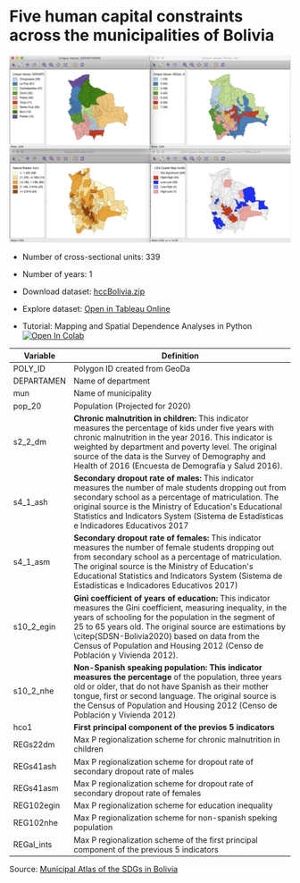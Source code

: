 # Five human capital constraints across the municipalities of Bolivia

![](hccBolivia.jpg)

- Number of cross-sectional units: 339

- Number of years: 1 

- Download dataset: [hccBolivia.zip](download.zip?raw=true) 

- Explore dataset: [Open in Tableau Online](https://prod-apnortheast-a.online.tableau.com/#/site/quarcslab/workbooks/51770?:origin=card_share_link)

- Tutorial: Mapping and Spatial Dependence Analyses in Python [![Open In Colab](https://colab.research.google.com/assets/colab-badge.svg)](https://colab.research.google.com/drive/1hJRWcLGNod9-a3ynNFg9v-p9elXo70QN?usp=sharing)

| Variable   | Definition                                                                                                                                                                                                                                                                                                                                                                |
|------------|---------------------------------------------------------------------------------------------------------------------------------------------------------------------------------------------------------------------------------------------------------------------------------------------------------------------------------------------------------------------------|
| POLY_ID    | Polygon ID created from GeoDa                                                                                                                                                                                                                                                                                                                                             |
| DEPARTAMEN | Name of department                                                                                                                                                                                                                                                                                                                                                        |
| mun        | Name of municipality                                                                                                                                                                                                                                                                                                                                                      |
| pop_20     | Population (Projected for 2020)                                                                                                                                                                                                                                                                                                                                           |
| s2_2_dm    | **Chronic malnutrition in children:** This indicator measures the percentage   of kids under five years with chronic malnutrition in the year 2016. This   indicator is weighted by department and poverty level. The original source of   the data is the Survey of Demography and Health of 2016 (Encuesta de   Demografía y Salud 2016).                                   |
| s4_1_ash   | **Secondary dropout rate of males:** This indicator measures the number of   male students dropping out from secondary school as a percentage of   matriculation. The original source is the Ministry of Education's Educational   Statistics and Indicators System (Sistema de Estadísticas e Indicadores   Educativos 2017                                                  |
| s4_1_asm   | **Secondary dropout rate of females:** This indicator measures the number of   female students dropping out from secondary school as a percentage of   matriculation. The original source is the Ministry of Education's Educational   Statistics and Indicators System (Sistema de Estadísticas e Indicadores   Educativos 2017)                                             |
| s10_2_egin | **Gini coefficient of years of education:** This indicator measures the Gini   coefficient, measuring inequality, in the years of schooling for the   population in the segment of 25 to 65 years old. The original source are   estimations by \citep{SDSN-Bolivia2020} based on data from the Census of   Population and Housing 2012 (Censo de Población y Vivienda 2012). |
| s10_2_nhe  | **Non-Spanish speaking population: This indicator measures the percentage**   of the population, three years old or older, that do not have Spanish as   their mother tongue, first or second language. The original source is the   Census of Population and Housing 2012 (Censo de Población y Vivienda 2012)                                                               |
| hco1       | **First principal component of the previos 5 indicators**                                                                                                                                                                                                                                                                                                                     |
| REGs22dm   | Max P regionalization scheme for chronic malnutrition in children                                                                                                                                                                                                                                                                                                         |
| REGs41ash  | Max P regionalization scheme for dropout rate of secondary dropout rate   of males                                                                                                                                                                                                                                                                                        |
| REGs41asm  | Max P regionalization scheme for dropout rate of secondary dropout rate   of females                                                                                                                                                                                                                                                                                      |
| REG102egin | Max P regionalization scheme for education inequality                                                                                                                                                                                                                                                                                                                     |
| REG102nhe  | Max P regionalization scheme for non-spanish speking population                                                                                                                                                                                                                                                                                                           |
| REGal_ints | Max P regionalization scheme of the first principal component of the   previous 5 indicators                                                                                                                                                                                                                                                                              |

Source: [Municipal Atlas of the SDGs in Bolivia](https://www.sdsnbolivia.org/en/sdsn-presenta-avances-en-el-atlas-municipal-de-los-ods-en-bolivia-a-la-empresa-privada-boliviana/
)
